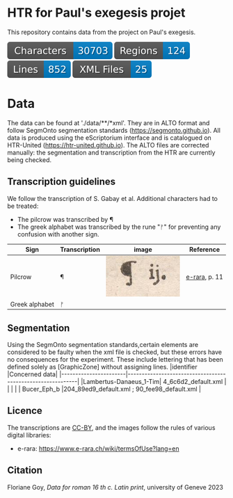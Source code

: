 # HTR for Paul's exegesis projet
 
This repository contains data from the project on Paul's exegesis.

![characters badge](badges/characters.svg) ![regions badge](badges/regions.svg) ![lines badge](badges/lines.svg) ![files badge](badges/files.svg)

# Data

The data can be found at './data/**/*xml'. They are in ALTO format and follow SegmOnto segmentation standards (https://segmonto.github.io). All data is produced using the eScriptorium interface and is catalogued on HTR-United (https://htr-united.github.io). The ALTO files are corrected manually: the segmentation and transcription from the HTR are currently being checked.

## Transcription guidelines

We follow the transcription of S. Gabay et al. Additional characters had to be treated:

- The pilcrow was transcribed by  ¶
- The greek alphabet was transcribed by the rune "ᚠ" for preventing any confusion with another sign.

| Sign         | Transcription | image                                                             | Reference                                            |
|--------------|---------------|-------------------------------------------------------------------|------------------------------------------------------|
| Pilcrow      | ¶             | ![image de pied de mouche](images/piedDeMouche_1.jpg)             | [e-rara](https://doi.org/10.3931/e-rara-6338), p. 11 |
|Greek alphabet| ᚠ             |                                                                   |                                                      |             

## Segmentation 
Using the SegmOnto segmentation standards,certain elements are considered to be faulty when the xml file is checked, but these errors have no consequences for the experiment.
These include lettering that has been defined solely as [GraphicZone] without assigning lines. 
|identifier             |Concerned data|
|-----------------------|------------------------------------------------------------|
|Lambertus-Danaeus_1-Tim| 4_6c6d2_default.xml                                                           |
|                       |                                                            |
|	Bucer_Eph_b             |204_89ed9_default.xml ; 90_fee98_default.xml                |




## Licence 
The transcriptions are [CC-BY](https://creativecommons.org/licenses/by/4.0), and the images follow the rules of various digital libraries:
- e-rara: https://www.e-rara.ch/wiki/termsOfUse?lang=en
  
## Citation
Floriane Goy, _Data for roman 16 th c. Latin print_,  university of Geneve 2023
 
